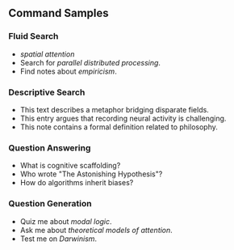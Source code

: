 ## Command Samples
### Fluid Search
- *spatial attention*
- Search for *parallel distributed processing*.
- Find notes about *empiricism*.

### Descriptive Search
- This text describes a metaphor bridging disparate fields.
- This entry argues that recording neural activity is challenging.
- This note contains a formal definition related to philosophy.

### Question Answering
- What is cognitive scaffolding?
- Who wrote "The Astonishing Hypothesis"?
- How do algorithms inherit biases?

### Question Generation
- Quiz me about *modal logic*.
- Ask me about *theoretical models of attention*.
- Test me on *Darwinism*.